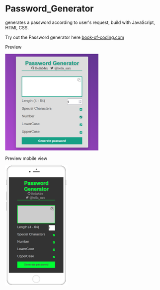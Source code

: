 # Password_Generator

 generates a password according to user's request, build with JavaScript, HTMl, CSS.
 
 Try out the Password generator here [book-of-coding.com](https://book-of-coding.com/build_projects.html#password-generator)


 Preview

 <img src="images/Preview_Password_Generator.PNG" width="300">


 Preview mobile view

 <img src="images/Preview_Mobile_Password_Generator.PNG" width="200">
